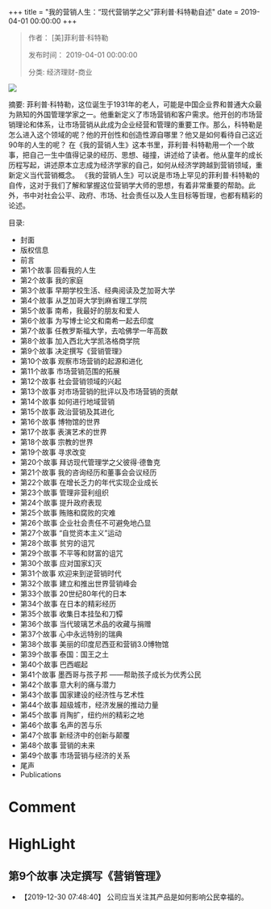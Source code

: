 +++
title = "我的营销人生：“现代营销学之父”菲利普·科特勒自述"
date = 2019-04-01 00:00:00
+++

> 作者： [美]菲利普·科特勒
> 
> 发布时间： 2019-04-01 00:00:00
> 
> 分类: 经济理财-商业

![](https://wfqqreader-1252317822.image.myqcloud.com/cover/41/25123041/s_25123041.jpg)

摘要: 菲利普·科特勒，这位诞生于1931年的老人，可能是中国企业界和普通大众最为熟知的外国管理学家之一。他重新定义了市场营销和客户需求。他开创的市场营销理论和体系，让市场营销从此成为企业经营和管理的重要工作。那么，科特勒是怎么进入这个领域的呢？他的开创性和创造性源自哪里？他又是如何看待自己这近90年的人生的呢？ 在《我的营销人生》这本书里，菲利普·科特勒用一个一个故事，把自己一生中值得记录的经历、思想、碰撞，讲述给了读者。他从童年的成长历程写起，讲述原本立志成为经济学家的自己，如何从经济学跨越到营销领域，重新定义当代营销概念。 《我的营销人生》可以说是市场上罕见的菲利普·科特勒的自传，这对于我们了解和掌握这位营销学大师的思想，有着非常重要的帮助。此外，书中对社会公平、政府、市场、社会责任以及人生目标等哲理，也都有精彩的论述。

目录: 
- 封面
- 版权信息
- 前言
- 第1个故事 回看我的人生
- 第2个故事 我的家庭
- 第3个故事 早期学校生活、经典阅读及芝加哥大学
- 第4个故事 从芝加哥大学到麻省理工学院
- 第5个故事 南希，我最好的朋友和爱人
- 第6个故事 为写博士论文和南希一起去印度
- 第7个故事 任教罗斯福大学，去哈佛学一年高数
- 第8个故事 加入西北大学凯洛格商学院
- 第9个故事 决定撰写《营销管理》
- 第10个故事 观察市场营销的起源和进化
- 第11个故事 市场营销范围的拓展
- 第12个故事 社会营销领域的兴起
- 第13个故事 对市场营销的批评以及市场营销的贡献
- 第14个故事 如何进行地域营销
- 第15个故事 政治营销及其进化
- 第16个故事 博物馆的世界
- 第17个故事 表演艺术的世界
- 第18个故事 宗教的世界
- 第19个故事 寻求改变
- 第20个故事 拜访现代管理学之父彼得·德鲁克
- 第21个故事 我的咨询经历和董事会会议经历
- 第22个故事 在增长乏力的年代实现企业成长
- 第23个故事 管理非营利组织
- 第24个故事 提升政府表现
- 第25个故事 贿赂和腐败的灾难
- 第26个故事 企业社会责任不可避免地凸显
- 第27个故事 “自觉资本主义”运动
- 第28个故事 贫穷的诅咒
- 第29个故事 不平等和财富的诅咒
- 第30个故事 应对国家幻灭
- 第31个故事 欢迎来到逆营销时代
- 第32个故事 建立和推出世界营销峰会
- 第33个故事 20世纪80年代的日本
- 第34个故事 在日本的精彩经历
- 第35个故事 收集日本挂坠和刀镡
- 第36个故事 当代玻璃艺术品的收藏与捐赠
- 第37个故事 心中永远特别的瑞典
- 第38个故事 美丽的印度尼西亚和营销3.0博物馆
- 第39个故事 泰国：国王之土
- 第40个故事 巴西崛起
- 第41个故事 墨西哥与孩子邦 ——帮助孩子成长为优秀公民
- 第42个故事 意大利的痛与潜力
- 第43个故事 国家建设的经济性与艺术性
- 第44个故事 超级城市，经济发展的推动力量
- 第45个故事 肖陶扩，纽约州的精彩之地
- 第46个故事 名声的苦与乐
- 第47个故事 新经济中的创新与颠覆
- 第48个故事 营销的未来
- 第49个故事 市场营销与经济的关系
- 尾声
- Publications

# Comment



# HighLight

## 第9个故事 决定撰写《营销管理》
- 【2019-12-30 07:48:40】 公司应当关注其产品是如何影响公民幸福的。
